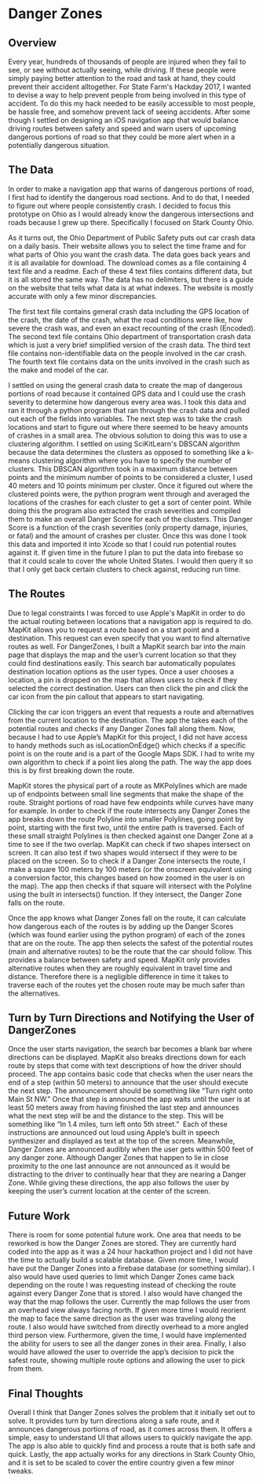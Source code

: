 

# Danger Zones
## Overview
Every year, hundreds of thousands of people are injured when
they fail to see, or see without actually seeing, while driving. If these
people were simply paying better attention to the road and task at hand, they
could prevent their accident alltogether. For State Farm's Hackday 2017, I
wanted to devise a way to help prevent people from being involved in this type
of accident. To do this my hack needed to be easily accessible to most people,
be hassle free, and somehow prevent lack of seeing accidents. After some though
I settled on designing an iOS navigation app that would balance driving routes
between safety and speed and warn users of upcoming dangerous portions of road
so that they could be more alert when in a potentially dangerous situation. 
## The Data
In order to make a navigation app that warns of dangerous
portions of road, I first had to identify the dangerous road sections. And to
do that, I needed to figure out where people consistently crash. I decided to
focus this prototype on Ohio as I would already know the dangerous
intersections and roads because I grew up there. Specifically I focused on
Stark County Ohio. 

As it turns out, the Ohio Department of Public Safety puts
out car crash data on a daily basis. Their website allows you to select the
time frame and for what parts of Ohio you want the crash data. The data goes
back years and it is all available for download. The download comes as a file
containing 4 text file and a readme. Each of these 4 text files contains
different data, but it is all stored the same way. The data has no delimiters,
but there is a guide on the website that tells what data is at what indexes.
The website is mostly accurate with only a few minor discrepancies. 

The first text file contains general crash data including
the GPS location of the crash, the date of the crash, what the road conditions
were like, how severe the crash was, and even an exact recounting of the crash
(Encoded). 
The second text file contains Ohio department of transportation
crash data which is just a very brief simplified version of the crash data. 
The third text file contains non-identifiable data on the
people involved in the car crash. 
The fourth text file contains data on the units involved in
the crash such as the make and model of the car.

I settled on using the general crash data to create the map
of dangerous portions of road because it contained GPS data and I could use the
crash severity to determine how dangerous every area was. I took this data and
ran it through a python program that ran through the crash data and pulled out
each of the fields into variables. The next step was to take the crash
locations and start to figure out where there seemed to be heavy amounts of
crashes in a small area. The obvious solution to doing this was to use a
clustering algorithm. I settled on using SciKitLearn's DBSCAN algorithm because
the data determines the clusters as opposed to something like a k-means
clustering algorithm where you have to specify the number of clusters. This
DBSCAN algorithm took in a maximum distance between points and the minimum
number of points to be considered a cluster, I used 40 meters and 10 points
minimum per cluster. Once it figured out where the clustered points were, the
python program went through and averaged the locations of the crashes for each
cluster to get a sort of center point. While doing this the program also
extracted the crash severities and compiled them to make an overall Danger
Score for each of the clusters. This Danger Score is a function of the crash
severities (only property damage, injuries, or fatal) and the amount of crashes
per cluster. Once this was done I took this data and imported it into Xcode so
that I could run potential routes against it. If given time in the future I
plan to put the data into firebase so that it could scale to cover the whole
United States. I would then query it so that I only get back certain clusters
to check against, reducing run time.
## The Routes
Due to legal constraints I was forced to use Apple's MapKit
in order to do the actual routing between locations that a navigation app is
required to do. MapKit allows you to request a route based on a start point and
a destination. This request can even specify that you want to find alternative
routes as well. For DangerZones, I built a MapKit search bar into the main page
that displays the map and the user’s current location so that they could find
destinations easily. This search bar automatically populates destination
location options as the user types. Once a user chooses a location, a pin is
dropped on the map that allows users to check if they selected the correct
destination. Users can then click the pin and click the car icon from the pin callout
that appears to start navigating. 

Clicking the car icon triggers an event that requests a route and alternatives from the
current location to the destination. The app the takes each of the potential
routes and checks if any Danger Zones fall along them. Now, because I had to
use Apple’s MapKit for this project, I did not have access to handy methods
such as isLocationOnEdge() which checks if a specific point is on the route and
is a part of the Google Maps SDK. I had to write my own algorithm to check if a
point lies along the path. The way the app does this is by first breaking down
the route.

MapKit stores the physical part of a route as MKPolylines which are made up of
endpoints between small line segments that make the shape of the route. Straight
portions of road have few endpoints while curves have many for example. In
order to check if the route intersects any Danger Zones the app breaks down the
route Polyline into smaller Polylines, going point by point, starting with the
first two, until the entire path is traversed. Each of these small straight
Polylines is then checked against one Danger Zone at a time to see if the two
overlap. MapKit can check if two shapes intersect on screen. It can also test
if two shapes would intersect if they were to be placed on the screen. So to
check if a Danger Zone intersects the route, I make a square 100 meters by 100
meters (or the onscreen equivalent using a conversion factor, this changes
based on how zoomed in the user is on the map). The app then checks if that
square will intersect with the Polyline using the built in intersects()
function. If they intersect, the Danger Zone falls on the route. 

Once the app knows what Danger Zones fall on the route, it can calculate how dangerous
each of the routes is by adding up the Danger Scores (which was found earlier
using the python program) of each of the zones that are on the route. The app
then selects the safest of the potential routes (main and alternative routes)
to be the route that the car should follow. This provides a balance between
safety and speed. MapKit only provides alternative routes when they are roughly
equivalent in travel time and distance. Therefore there is a negligible difference
in time it takes to traverse each of the routes yet the chosen route may be much
safer than the alternatives.
## Turn by Turn Directions and Notifying the User of DangerZones
Once the user starts navigation, the search bar becomes a
blank bar where directions can be displayed. MapKit also breaks directions down
for each route by steps that come with text descriptions of how the driver
should proceed. The app contains basic code that checks when the user nears the
end of a step (within 50 meters) to announce that the user should execute the
next step. The announcement should be something like “Turn right onto Main St
NW.” Once that step is announced the app waits until the user is at least 50
meters away from having finished the last step and announces what the next step
will be and the distance to the step. This will be something like “In 1.4
miles, turn left onto 5th street.”  Each of these instructions are announced out
loud using Apple’s built in speech synthesizer and displayed as text at the top
of the screen. Meanwhile, Danger Zones are announced audibly when the user gets
within 500 feet of any danger zone. Although Danger Zones that happen to lie in
close proximity to the one last announce are not announced as it would be
distracting to the driver to continually hear that they are nearing a Danger
Zone. While giving these directions, the app also follows the user by keeping
the user’s current location at the center of the screen.  
## Future Work
There is room for some potential future work. One area that
needs to be reworked is how the Danger Zones are stored. They are currently
hard coded into the app as it was a 24 hour hackathon project and I did not
have the time to actually build a scalable database. Given more time, I would
have put the Danger Zones into a firebase database (or something similar). I
also would have used queries to limit which Danger Zones came back depending on
the route I was requesting instead of checking the route against every Danger
Zone that is stored. I also would have changed the way that the map follows the
user. Currently the map follows the user from an overhead view always facing
north. If given more time I would reorient the map to face the same direction
as the user was traveling along the route. I also would have switched from
directly overhead to a more angled third person view. Furthermore, given the
time, I would have implemented the ability for users to see all the danger
zones in their area. Finally, I also would have allowed the user to override
the app’s decision to pick the safest route, showing multiple route options and
allowing the user to pick from them. 
## Final Thoughts
Overall I think that Danger Zones solves the problem that it
initially set out to solve. It provides turn by turn directions along a safe
route, and it announces dangerous portions of road, as it comes across them. It
offers a simple, easy to understand UI that allows users to quickly navigate
the app. The app is also able to quickly find and process a route that is both
safe and quick. Lastly, the app actually works for any directions in Stark
County Ohio, and it is set to be scaled to cover the entire country given a few
minor tweaks. 



